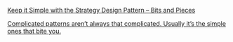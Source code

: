[Keep it Simple with the Strategy Design Pattern – Bits and Pieces](https://blog.bitsrc.io/keep-it-simple-with-the-strategy-design-pattern-c36a14c985e9)

[Complicated patterns aren’t always that complicated. Usually it’s the simple ones that bite you.](https://hackernoon.com/complicated-patterns-arent-always-that-complicated-usually-it-s-the-simple-ones-that-bite-you-caf870f2bf03)
